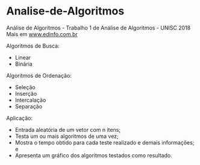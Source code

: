 # Analise-de-Algoritmos
Análise de Algoritmos - Trabalho 1 de Análise de Algoritmos - UNISC 2018<br>
Mais em www.edinfo.com.br<br>

Algoritmos de Busca:
  * Linear
  * Binária

Algoritmos de Ordenação:
  * Seleção
  * Inserção
  * Intercalação
  * Separação

Aplicação:
  * Entrada aleatória de um vetor com n itens;
  * Testa um ou mais algoritmos de uma vez;
  * Mostra o tempo obtido para cada teste realizado e demais informações; e
  * Apresenta um gráfico dos algoritmos testados como resultado.
